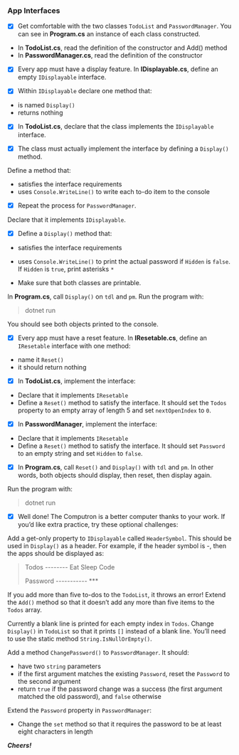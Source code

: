 ### App Interfaces

- [x] Get comfortable with the two classes `TodoList` and `PasswordManager`. You can see in **Program.cs** an instance of each class constructed.

* In **TodoList.cs**, read the definition of the constructor and Add() method
* In **PasswordManager.cs**, read the definition of the constructor


- [x] Every app must have a display feature. In **IDisplayable.cs**, define an empty `IDisplayable` interface.


- [x] Within `IDisplayable` declare one method that:

* is named `Display()`
* returns nothing

- [x] In **TodoList.cs**, declare that the class implements the `IDisplayable` interface.

- [x] The class must actually implement the interface by defining a `Display()` method.

Define a method that:

* satisfies the interface requirements
* uses `Console.WriteLine()` to write each to-do item to the console

- [x] Repeat the process for `PasswordManager`.

Declare that it implements `IDisplayable`.

- [x] Define a `Display()` method that:

* satisfies the interface requirements
* uses `Console.WriteLine()` to print the actual password if `Hidden` is `false`. If `Hidden` is `true`, print asterisks `*`

* Make sure that both classes are printable.

In **Program.cs**, call `Display()` on `tdl` and `pm`. Run the program with:

> dotnet run

You should see both objects printed to the console.

- [x] Every app must have a reset feature. In **IResetable.cs**, define an `IResetable` interface with one method:

* name it `Reset()`
* it should return nothing

- [x] In **TodoList.cs**, implement the interface:

* Declare that it implements `IResetable`
* Define a `Reset()` method to satisfy the interface. It should set the `Todos` property to an empty array of length 5 and set `nextOpenIndex` to `0`.

- [x] In **PasswordManager**, implement the interface:

* Declare that it implements `IResetable`
* Define a `Reset()` method to satisfy the interface. It should set `Password` to an empty string and set `Hidden` to `false`.

- [x] In **Program.cs**, call `Reset()` and `Display()` with `tdl` and `pm`. In other words, both objects should display, then reset, then display again.

Run the program with:

> dotnet run

- [x] Well done! The Computron is a better computer thanks to your work. If you’d like extra practice, try these optional challenges:

Add a get-only property to `IDisplayable` called `HeaderSymbol`. This should be used in `Display()` as a header. For example, if the header symbol is -, then the apps should be displayed as:

> Todos
> \--------
> Eat
> Sleep
> Code
> 
> Password
> \-----------
> \***

If you add more than five to-dos to the `TodoList`, it throws an error! Extend the `Add()` method so that it doesn’t add any more than five items to the `Todos` array.

Currently a blank line is printed for each empty index in `Todos`. Change `Display()` in `TodoList` so that it prints `[]` instead of a blank line. You’ll need to use the static method `String.IsNullOrEmpty()`.

Add a method `ChangePassword()` to `PasswordManager`. It should:

* have two `string` parameters
* if the first argument matches the existing `Password`, reset the `Password` to the second argument
* return `true` if the password change was a success (the first argument matched the old password), and `false` otherwise

Extend the `Password` property in `PasswordManager`:

* Change the `set` method so that it requires the password to be at least eight characters in length

***Cheers!***
